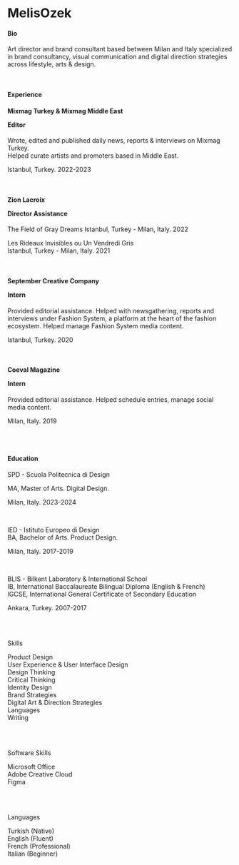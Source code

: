 # MelisOzek 

<h4>Bio</h4>

Art director and brand consultant based between Milan and Italy specialized in brand consultancy, visual communication and digital direction strategies across lifestyle, arts & design. 

<br>

<h4>Experience</h4>
<h4>Mixmag Turkey & Mixmag Middle East   
 
  Editor 
</h4>

Wrote, edited and published daily news, reports & interviews on Mixmag Turkey.  
Helped curate artists and promoters based in Middle East.     

Istanbul, Turkey. 2022-2023 

<br>

<h4>Zion Lacroix

  Director Assistance 
</h4>  

The Field of Gray Dreams 
Istanbul, Turkey - Milan, Italy. 2022

Les Rideaux Invisibles ou Un Vendredi Gris      
Istanbul, Turkey - Milan, Italy. 2021

<br>

<h4>September Creative Company

  Intern
</h4>  

Provided editorial assistance. Helped with newsgathering, reports and interviews under Fashion System, a platform at the heart of the fashion ecosystem. Helped manage Fashion System media content.

Istanbul, Turkey. 2020 

<br>

<h4>Coeval Magazine

  Intern 
</h4>  

Provided editorial assistance. Helped schedule entries, manage social media content.

Milan, Italy. 2019


<br>
<br>

<h4>Education</h4>
SPD - Scuola Politecnica di Design 

MA, Master of Arts. Digital Design.  

Milan, Italy. 2023-2024 

<br> 

IED - Istituto Europeo di Design     
BA, Bachelor of Arts. Product Design.   

Milan, Italy. 2017-2019

<br> 

BLIS - Bilkent Laboratory & International School   
IB, International Baccalaureate Bilingual Diploma (English & French)   
IGCSE, International General Certificate of Secondary Education

Ankara, Turkey. 2007-2017

<br>
<br> 

Skills  

Product Design  
User Experience & User Interface Design  
Design Thinking   
Critical Thinking   
Identity Design    
Brand Strategies    
Digital Art & Direction Strategies    
Languages  
Writing 

<br>
<br>


Software Skills

Microsoft Office   
Adobe Creative Cloud   
Figma 

<br>
<br>

Languages  

Turkish (Native)   
English (Fluent)  
French  (Professional)  
Italian (Beginner) 

